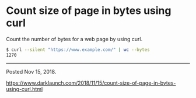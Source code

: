 # Count size of page in bytes using curl

Count the number of bytes for a web page by using curl.

```bash
$ curl --silent "https://www.example.com/" | wc --bytes
1270
```

---

Posted Nov 15, 2018.

https://www.darklaunch.com/2018/11/15/count-size-of-page-in-bytes-using-curl.html